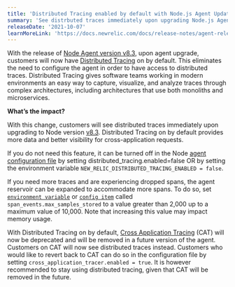 ```yaml
---
title: 'Distributed Tracing enabled by default with Node.js Agent Update: Version 8.3'
summary: 'See distrbuted traces immediately upon upgrading Node.js Agent'
releaseDate: '2021-10-07'
learnMoreLink: 'https://docs.newrelic.com/docs/release-notes/agent-release-notes/nodejs-release-notes/'
---
```

With the release of [Node Agent version v8.3](https://docs.newrelic.com/docs/release-notes/agent-release-notes/nodejs-release-notes/), upon agent upgrade, customers will now have [Distributed Tracing](https://newrelic.com/products/edge-infinite-tracing) on by default. This eliminates the need to configure the agent in order to have access to distributed traces. Distributed Tracing gives software teams working in modern environments an easy way to capture, visualize, and analyze traces through complex architectures, including architectures that use both monoliths and microservices. 

**What’s the impact?**

With this change, customers will see distributed traces immediately upon upgrading to Node version [v8.3](https://docs.newrelic.com/docs/release-notes/agent-release-notes/nodejs-release-notes/). Distributed Tracing on by default provides more data and better visibility for cross-application requests.

If you do not need this feature, it can be turned off in the Node [agent configuration file](https://docs.newrelic.com/docs/agents/nodejs-agent/installation-configuration/nodejs-agent-configuration/#config_file) by setting distributed_tracing.enabled=false OR by setting the environment variable  `NEW_RELIC_DISTRIBUTED_TRACING_ENABLED = false`. 

If you need more traces and are experiencing dropped spans, the agent reservoir can be expanded to accommodate more spans. To do so, set [`environment variable`](https://docs.newrelic.com/docs/agents/nodejs-agent/installation-configuration/nodejs-agent-configuration/#environment) or [`config item`](https://docs.newrelic.com/docs/agents/nodejs-agent/installation-configuration/nodejs-agent-configuration/#config_file) called `span_events.max_samples_stored` to a value greater than 2,000 up to a maximum value of 10,000. Note that increasing this value may impact memory usage. 

With Distributed Tracing on by default, [Cross Application Tracing](https://docs.newrelic.com/docs/apm/transactions/cross-application-traces/introduction-cross-application-traces/) (CAT) will now be deprecated and will be removed in a future version of the agent. Customers on CAT will now see distributed traces instead. Customers who would like to revert back to CAT can do so in the configuration file by setting `cross_application_tracer.enabled = true`. It is however recommended to stay using distributed tracing, given that CAT will be removed in the future.
